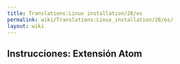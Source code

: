 ```yaml
---
title: Translations:Linux installation/28/es
permalink: wiki/Translations:Linux_installation/28/es/
layout: wiki
---
```


## Instrucciones: Extensión Atom
